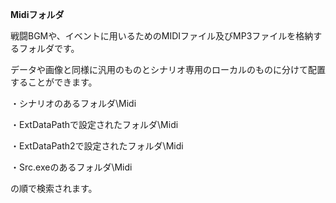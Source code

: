**Midiフォルダ**

戦闘BGMや、イベントに用いるためのMIDIファイル及びMP3ファイルを格納するフォルダです。

データや画像と同様に汎用のものとシナリオ専用のローカルのものに分けて配置することができます。

・シナリオのあるフォルダ\Midi

・ExtDataPathで設定されたフォルダ\Midi

・ExtDataPath2で設定されたフォルダ\Midi

・Src.exeのあるフォルダ\Midi

の順で検索されます。
